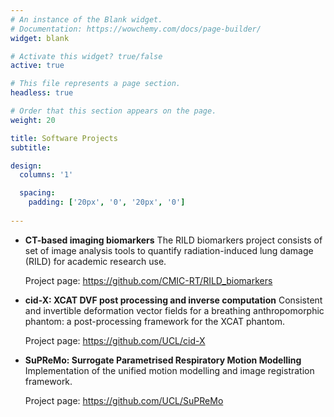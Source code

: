 ```yaml
---
# An instance of the Blank widget.
# Documentation: https://wowchemy.com/docs/page-builder/
widget: blank

# Activate this widget? true/false
active: true

# This file represents a page section.
headless: true

# Order that this section appears on the page.
weight: 20

title: Software Projects
subtitle:

design:
  columns: '1'

  spacing:
    padding: ['20px', '0', '20px', '0']
    
---
```


- **CT-based imaging biomarkers**
  The RILD biomarkers project consists of set of image analysis tools to quantify radiation-induced lung damage (RILD) for academic research use.

  Project page: https://github.com/CMIC-RT/RILD_biomarkers

- **cid-X: XCAT DVF post processing and inverse computation**
  Consistent and invertible deformation vector fields for a breathing anthropomorphic phantom: a post-processing framework for the XCAT phantom.

  Project page: https://github.com/UCL/cid-X

- **SuPReMo: Surrogate Parametrised Respiratory Motion Modelling**
  Implementation of the unified motion modelling and image registration framework.

  Project page: https://github.com/UCL/SuPReMo
